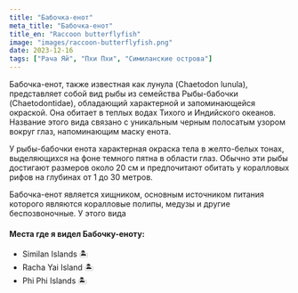 ```yaml
---
title: "Бабочка-енот"
meta_title: "Бабочка-енот"
title_en: "Raccoon butterflyfish"
image: "images/raccoon-butterflyfish.png"
date: 2023-12-16
tags: ["Рача Яй", "Пхи Пхи", "Симиланские острова"]
---
```


Бабочка-енот, также известная как лунула (Chaetodon lunula), представляет собой вид рыбы из семейства Рыбы-бабочки (Chaetodontidae), обладающий характерной и запоминающейся окраской. Она обитает в теплых водах Тихого и Индийского океанов. Название этого вида связано с уникальным черным полосатым узором вокруг глаз, напоминающим маску енота.

У рыбы-бабочки енота характерная окраска тела в желто-белых тонах, выделяющихся на фоне темного пятна в области глаз. Обычно эти рыбы достигают размеров около 20 см и предпочитают обитать у коралловых рифов на глубинах от 1 до 30 метров.

Бабочка-енот является хищником, основным источником питания которого являются коралловые полипы, медузы и другие беспозвоночные. У этого вида

#### Места где я видел Бабочку-еноту:
- Similan Islands 🏝️
- Racha Yai Island 🏝️
- Phi Phi Islands 🏝️
